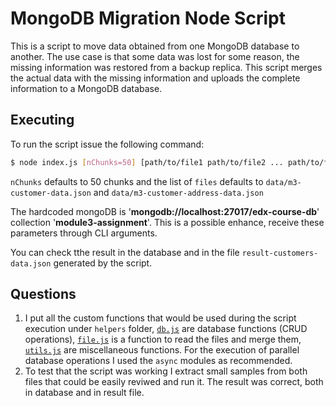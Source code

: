 # MongoDB Migration Node Script
This is a script to move data obtained from one MongoDB database to another. The use case is that some data was lost for some reason, the missing information was restored from a backup replica. This script merges the actual data with the missing information and uploads the complete information to a MongoDB database.

## Executing
To run the script issue the following command:

```bash
$ node index.js [nChunks=50] [path/to/file1 path/to/file2 ... path/to/file3]
```

`nChunks` defaults to 50 chunks and the list of `files` defaults to `data/m3-customer-data.json` and `data/m3-customer-address-data.json`

The hardcoded mongoDB is '**mongodb://localhost:27017/edx-course-db**' collection '**module3-assignment**'. This is a possible enhance, receive these parameters through CLI arguments.

You can check tthe result in the database and in the file `result-customers-data.json` generated by the script.

## Questions
1. I put all the custom functions that would be used during the script execution under `helpers` folder, [`db.js`](helpers/db.js) are database functions (CRUD operations), [`file.js`](helpers.file.js) is a function to read the files and merge them, [`utils.js`](helpers/utils.js) are miscellaneous functions. For the execution of parallel database operations I used the `async` modules as recommended.
2. To test that the script was working I extract small samples from both files that could be easily reviwed and run it. The result was correct, both in database and in result file.
